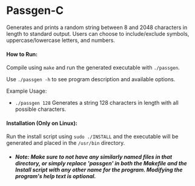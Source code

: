 # Passgen-C

Generates and prints a random string between 8 and 2048 characters in length to standard output. Users can choose to include/exclude symbols, uppercase/lowercase letters, and numbers.

#### How to Run:

Compile using `make` and run the generated executable with `./passgen`.

Use `./passgen -h` to see program description and available options.

Example Usage:

-  `./passgen 128` Generates a string 128 characters in length with all possible characters.

#### Installation (Only on Linux):

Run the install script using `sudo ./INSTALL` and the executable will be generated and placed in the `/usr/bin` directory.

-  ##### Note: Make sure to not have any similarly named files in that directory, or simply replace 'passgen' in both the Makefile and the Install script with any other name for the program. Modifying the program's help text is optional.
